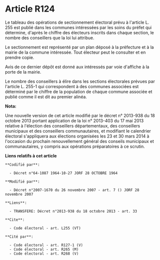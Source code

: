 # Article R124

Le tableau des opérations de sectionnement électoral prévu à l'article L. 255 est publié dans les communes intéressées par
les soins du préfet qui détermine, d'après le chiffre des électeurs inscrits dans chaque section, le nombre des conseillers
que la loi lui attribue. 

Le sectionnement est représenté par un plan déposé à la préfecture et à la mairie de la commune intéressée. Tout électeur
peut le consulter et en prendre copie. 

Avis de ce dernier dépôt est donné aux intéressés par voie d'affiche à la porte de la mairie. 

Le nombre des conseillers à élire dans les sections électorales prévues par l'article L. 255-1 qui correspondent à des
communes associées est déterminé par le chiffre de la population de chaque commune associée et publié comme il est dit au
premier alinéa.

**Nota:**

Une nouvelle version de cet article modifié par le décret n° 2013-938 du 18 octobre 2013 portant application de la loi n°
2013-403 du 17 mai 2013 relative à l'élection des conseillers départementaux, des conseillers municipaux et des conseillers
communautaires, et modifiant le calendrier électoral s'appliquera aux élections organisées les 23 et 30 mars 2014 à
l'occasion du prochain renouvellement général des conseils municipaux et communautaires, y compris aux opérations
préparatoires à ce scrutin.

**Liens relatifs à cet article**

	**Codifié par**:

	  - Décret n°64-1087 1964-10-27 JORF 28 OCTOBRE 1964

	**Modifié par**:

	  - Décret n°2007-1670 du 26 novembre 2007 - art. 7 () JORF 28 novembre 2007

	**Liens**:

	  - TRANSFERE: Décret n°2013-938 du 18 octobre 2013 - art. 33

	**Cite**:

	  - Code électoral - art. L255 (VT)

	**Cité par**:

	  - Code électoral - art. R127-1 (V)
	  - Code électoral - art. R265 (M)
	  - Code électoral - art. R268 (V)
